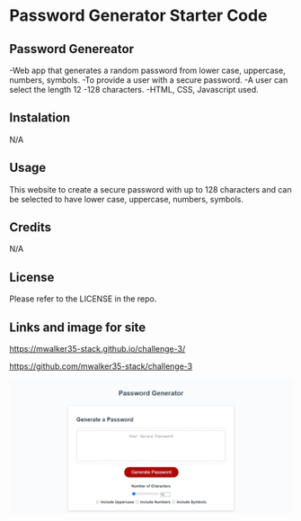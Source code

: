 # Password Generator Starter Code
## Password Genereator

-Web app that generates a random password from lower case, uppercase, numbers, symbols.
-To provide a user with a secure password.
-A user can select the length 12 -128 characters. 
-HTML, CSS, Javascript used.
## Instalation

N/A

## Usage
This website to create a secure password with up to 128 characters and can be selected to have lower case, uppercase, numbers, symbols.

## Credits

N/A

## License

Please refer to the LICENSE in the repo.


## Links and image for site
https://mwalker35-stack.github.io/challenge-3/

https://github.com/mwalker35-stack/challenge-3

![mocke up](./Assets/pagephoto3.png)
